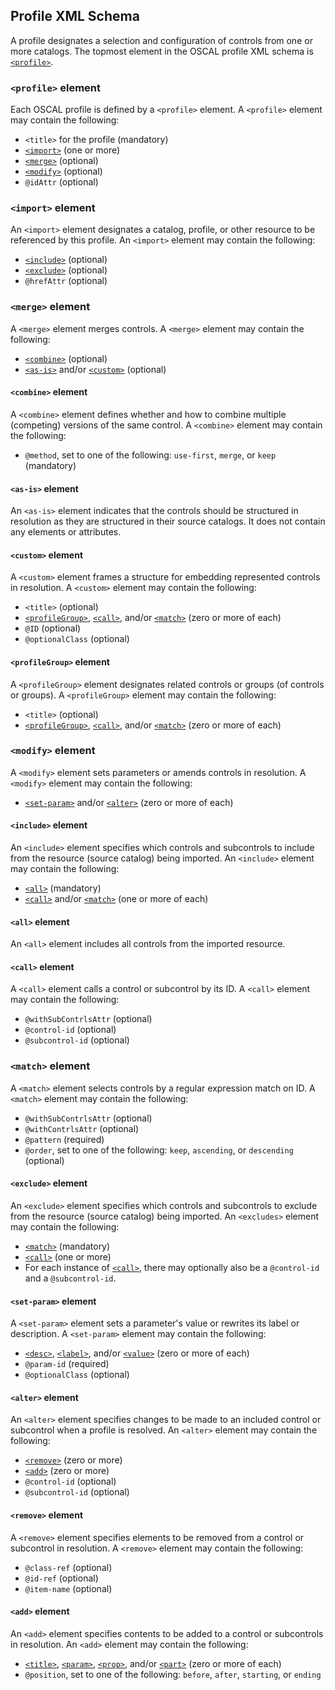 ## Profile XML Schema

A profile designates a selection and configuration of controls from one or more catalogs. The topmost element in the OSCAL profile XML schema is [`<profile>`](#profile-element).

### `<profile>` element

Each OSCAL profile is defined by a `<profile>` element. A `<profile>` element may contain the following:

* `<title>` for the profile (mandatory)
* [`<import>`](#import-element) (one or more)
* [`<merge>`](#merge-element) (optional)
* [`<modify>`](#modify-element) (optional)
* `@idAttr` (optional)

### `<import>` element

An `<import>` element designates a catalog, profile, or other resource to be referenced by this profile. An `<import>` element may contain the following:

* [`<include>`](#include-element) (optional)
* [`<exclude>`](#exclude-element) (optional)
* `@hrefAttr` (optional)

### `<merge>` element

A `<merge>` element merges controls. A `<merge>` element may contain the following:

* [`<combine>`](#combine-element) (optional)
* [`<as-is>`](#as-is-element) and/or [`<custom>`](#custom-element) (optional)

#### `<combine>` element

A `<combine>` element defines whether and how to combine multiple (competing) versions of the same control. A `<combine>` element may contain the following:

* `@method`, set to one of the following: `use-first`, `merge`, or `keep` (mandatory)

#### `<as-is>` element

An `<as-is>` element indicates that the controls should be structured in resolution as they are structured in their source catalogs. It does not contain any elements or attributes.

#### `<custom>` element

A `<custom>` element frames a structure for embedding represented controls in resolution. A `<custom>` element may contain the following:

* `<title>` (optional)
* [`<profileGroup>`](#profileGroup-element), [`<call>`](#call-element), and/or [`<match>`](#match-element) (zero or more of each)
* `@ID` (optional)
* `@optionalClass` (optional)

#### `<profileGroup>` element

A `<profileGroup>` element designates related controls or groups (of controls or groups). A `<profileGroup>` element may contain the following:

* `<title>` (optional)
* [`<profileGroup>`](#profileGroup-element), [`<call>`](#call-element), and/or [`<match>`](#match-element) (zero or more of each)

### `<modify>` element

A `<modify>` element sets parameters or amends controls in resolution. A `<modify>` element may contain the following:

* [`<set-param>`](#set-param-element) and/or [`<alter>`](#alter-element) (zero or more of each)

#### `<include>` element

An `<include>` element specifies which controls and subcontrols to include from the resource (source catalog) being imported. An `<include>` element may contain the following:

* [`<all>`](#all-element) (mandatory)
* [`<call>`](#call-element) and/or [`<match>`](#match-element) (one or more of each)

#### `<all>` element

An `<all>` element includes all controls from the imported resource.

#### `<call>` element

A `<call>` element calls a control or subcontrol by its ID. A `<call>` element may contain the following:

* `@withSubContrlsAttr` (optional)
* `@control-id` (optional)
* `@subcontrol-id` (optional)

### `<match>` element

A `<match>` element selects controls by a regular expression match on ID. A `<match>` element may contain the following:

* `@withSubContrlsAttr` (optional)
* `@withContrlsAttr` (optional)
* `@pattern` (required)
* `@order`, set to one of the following: `keep`, `ascending`, or `descending` (optional)

#### `<exclude>` element

An `<exclude>` element specifies which controls and subcontrols to exclude from the resource (source catalog) being imported. An `<excludes>` element may contain the following:

* [`<match>`](#match-element) (mandatory)
* [`<call>`](#call-element) (one or more)
* For each instance of [`<call>`](#call-element), there may optionally also be a `@control-id` and a `@subcontrol-id`.

#### `<set-param>` element

A `<set-param>` element sets a parameter's value or rewrites its label or description. A `<set-param>` element may contain the following:

* [`<desc>`](#desc-element), [`<label>`](#label-element), and/or [`<value>`](#value-element) (zero or more of each)
* `@param-id` (required)
* `@optionalClass` (optional)

#### `<alter>` element

An `<alter>` element specifies changes to be made to an included control or subcontrol when a profile is resolved. An `<alter>` element may contain the following:

* [`<remove>`](#remove-element) (zero or more)
* [`<add>`](#add-element) (zero or more)
* `@control-id` (optional)
* `@subcontrol-id` (optional)

#### `<remove>` element

A `<remove>` element specifies elements to be removed from a control or subcontrol in resolution. A `<remove>` element may contain the following:

* `@class-ref` (optional)
* `@id-ref` (optional)
* `@item-name` (optional)

#### `<add>` element

An `<add>` element specifies contents to be added to a control or subcontrols in resolution. An `<add>` element may contain the following:

* [`<title>`](#title-element), [`<param>`](#param-element), [`<prop>`](#prop-element), and/or [`<part>`](#part-element) (zero or more of each)
* `@position`, set to one of the following: `before`, `after`, `starting`, or `ending`
